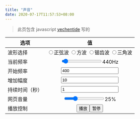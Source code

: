 ```yaml
---
title: "声音"
date: 2020-07-17T11:57:53+08:00
---
```


> 此页包含 javascript
> [yechentide](https://github.com/yechentide) 写的

| 选项           |                                                                                                                                                                                                                      值                                                                                                                                                                                                                       |
| -------------- | :-------------------------------------------------------------------------------------------------------------------------------------------------------------------------------------------------------------------------------------------------------------------------------------------------------------------------------------------------------------------------------------------------------------------------------------------: |
| 波形选择       | <input name="wave" type="radio" value="1" id="wave-1" onchange="play();"><label for="wave-1">正弦波</label> <input name="wave" type="radio" value="2" id="wave-2" onchange="play();"><label for="wave-2">方波</label> <input name="wave" type="radio" value="3" id="wave-3" onchange="play();"><label for="wave-3">锯齿波</label> <input name="wave" type="radio" value="4" id="wave-4" onchange="play();"><label for="wave-4">三角波</label> |
| 当前频率       |                                                                                                                                                              <input type="range" id="range_Hz" min="1" max="10000" value="440" onchange="play();"><span id="msg_Hz">440</span>Hz                                                                                                                                                              |
| 开始频率       |                                                                                                                                                                                         <input id="start" type="number" size=3 value="400" required>                                                                                                                                                                                          |
| 增加幅度       |                                                                                                                                                                                          <input id="plus" type="number" size=3 value="10" required>                                                                                                                                                                                           |
| 持续时间（秒） |                                                                                                                                                                                               <input id="time" type="number" size=3 value="1">                                                                                                                                                                                                |
| 网页音量       |                                                                                                                                                               <input type="range" id="range_vol" min="0" max="100" value="25" onchange="play();"><span id="msg_vol">25</span>%                                                                                                                                                                |
| 播放控制       |                                                                                                                                                                                <button onclick="play();">播放</button><button onclick="stop();">暂停</button>                                                                                                                                                                                 |

<script>
    let audioCtx, oscillator, gain, firstflg = true;
    let loop;
    // 初始化slider
    document.getElementById('range_Hz').value = document.getElementById("start").value;
    
    let play = () => {
        alert("存在一个由类型转换引起的 bug")
        stop();

        let range_vol = document.getElementById('range_vol').value;
        let range_Hz = document.getElementById('range_Hz').value;
        console.log(range_Hz)
        document.getElementById('msg_vol').value = range_vol;
        document.getElementById('msg_Hz').value = range_Hz;

        try {
            if (firstflg) {
                // AudioContextの生成
                audioCtx = new AudioContext();
                firstflg = false;
            }
            // 波形
            oscillator = audioCtx.createOscillator();
            if (document.getElementById("wave-1").checked) oscillator.type = "sine";
            if (document.getElementById("wave-2").checked) oscillator.type = "square";
            if (document.getElementById("wave-3").checked) oscillator.type = "sawtooth";
            if (document.getElementById("wave-4").checked) oscillator.type = "triangle";
            // 频率
            oscillator.frequency.value = range_Hz;
            console.log("当前频率: ", oscillator.frequency.value)
            // Gain(音量)
            gain = audioCtx.createGain();
            gain.gain.value = range_vol / 100;
            oscillator.connect(gain);
            gain.connect(audioCtx.destination);
            oscillator.start();
        } catch (e) {
            console.log(e);
        }

        let plus = () => {
            console.log("plus开始，当前频率: ", oscillator.frequency.value)
            let plus = document.getElementById("plus").value;
            console.log("plus: ", plus)

            // 这里有个 bug，传来的数字不能正常加法，垃圾 js 不修了
            oscillator.frequency.value += plus;
            console.log("当前频率: ", oscillator.frequency.value)
            document.getElementById('range_Hz').value = oscillator.frequency.value;
            document.getElementById('msg_Hz').value = oscillator.frequency.value;
        }
        let time = document.getElementById("time").value;
        console.log("time: ",time)
        loop = setInterval(plus, time * 1000);
    }

    let stop = () => {
        clearInterval(loop);
        document.getElementById("start").value = document.getElementById('range_Hz').value;
        if (oscillator) {
            oscillator.stop();
            gain.disconnect();
            oscillator.disconnect();
        }
    }
</script>

